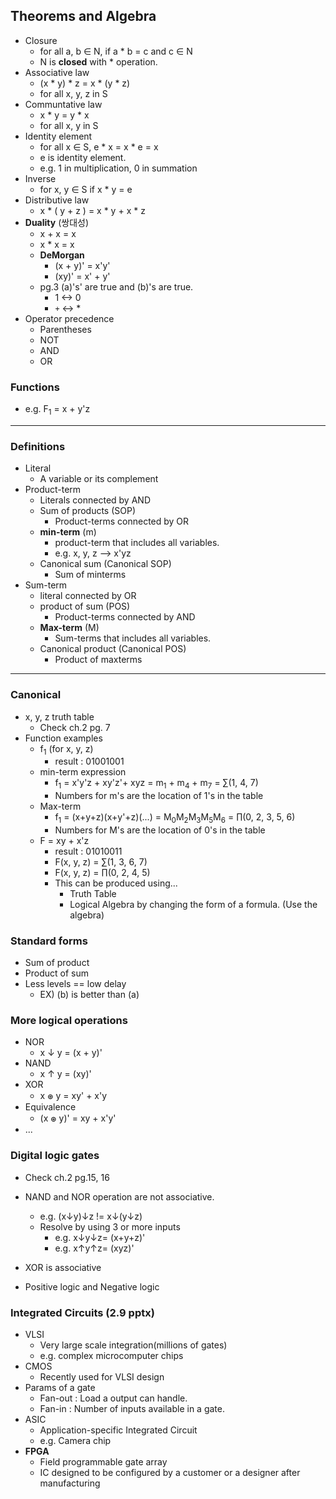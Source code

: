 ## Theorems and Algebra
- Closure
	- for all a, b ∈ N, if a * b = c and c ∈ N
	- N is **closed** with * operation.
- Associative law
	- (x * y) * z = x * (y * z) 
	- for all x, y, z in S
- Communtative law
	- x * y = y * x
	- for all x, y in S
- Identity element
	- for all x ∈ S, e * x = x * e = x
	- e is identity element.
	- e.g. 1 in multiplication, 0 in summation
- Inverse
	- for x, y ∈ S  if x * y = e
- Distributive law
	- x * ( y + z ) = x * y + x * z
- **Duality** (쌍대성)
	- x + x = x
	- x * x = x
	- **DeMorgan**
		- (x + y)' = x'y'
		- (xy)' = x' + y'
	- pg.3 (a)'s' are true and (b)'s are true.
		- 1 <-> 0
		- `+` <-> *
- Operator precedence
	- Parentheses
	- NOT
	- AND
	- OR

### Functions
- e.g. F<sub>1</sub>  = x + y'z

---

### Definitions
- Literal
	- A variable or its complement
- Product-term
	- Literals connected by AND
	- Sum of products (SOP)
		- Product-terms connected by OR
	- **min-term** (m)
		- product-term that includes all variables.
		- e.g. x, y, z --> x'yz
	- Canonical sum (Canonical SOP)
		- Sum of minterms
- Sum-term
	- literal connected by OR
	- product of sum (POS)
		- Product-terms connected by AND
	- **Max-term** (M)
		- Sum-terms that includes all variables.
	- Canonical product (Canonical POS)
		- Product of maxterms

---

### Canonical
- x, y, z truth table
	- Check ch.2 pg. 7
- Function examples
	- f<sub>1</sub> (for x, y, z)
		- result : 01001001 
	- min-term expression
		- f<sub>1</sub> = x'y'z + xy'z'+ xyz = m<sub>1</sub> + m<sub>4</sub> + m<sub>7</sub> = ∑(1, 4, 7)
		- Numbers for m's are the location of 1's in the table
	- Max-term
		- f<sub>1</sub> = (x+y+z)(x+y'+z)(...) = M<sub>0</sub>M<sub>2</sub>M<sub>3</sub>M<sub>5</sub>M<sub>6</sub> = ∏(0, 2, 3, 5, 6)
		- Numbers for M's are the location of 0's in the table
	- F = xy + x'z
		- result : 01010011
		- F(x, y, z) = ∑(1, 3, 6, 7)
		- F(x, y, z) = ∏(0, 2, 4, 5)
		- This can be produced using...
			- Truth Table
			- Logical Algebra by changing the form of a formula. (Use the algebra)

### Standard forms
- Sum of product
- Product of sum
- Less levels == low delay
	- EX) (b) is better than (a)

### More logical operations
- NOR 
	- x ↓ y = (x + y)'
- NAND 
	- x ↑ y = (xy)'
- XOR 
	- x 𛲜 y = xy' + x'y
- Equivalence
	- (x 𛲜 y)' = xy + x'y'
- ...

### Digital logic gates
- Check ch.2 pg.15, 16

- NAND and NOR operation are not associative.
	- e.g. (x↓y)↓z != x↓(y↓z)
	- Resolve by using 3 or more inputs
		- e.g. x↓y↓z= (x+y+z)'
		- e.g. x↑y↑z= (xyz)'
- XOR is  associative

- Positive logic and Negative logic


### Integrated Circuits (2.9 pptx)
- VLSI
	- Very large scale integration(millions of gates)
	- e.g. complex microcomputer chips
- CMOS
	- Recently used for VLSI design
- Params of a gate
	- Fan-out : Load a output can handle.
	- Fan-in : Number of inputs available in a gate.
- ASIC 
	- Application-specific Integrated Circuit
	- e.g. Camera chip
- **FPGA**
	- Field programmable gate array
	- IC designed to be configured by a customer or a designer after manufacturing